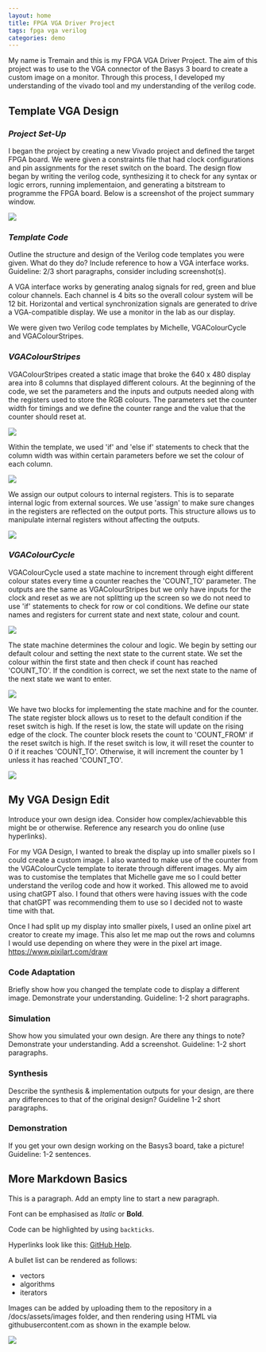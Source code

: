 ```yaml
---
layout: home
title: FPGA VGA Driver Project
tags: fpga vga verilog
categories: demo
---
```


My name is Tremain and this is my FPGA VGA Driver Project. The aim of this project was to use to the VGA connector of the Basys 3 board to create a custom image on a monitor. Through this process, I developed my understanding of the vivado tool and my understanding of the verilog code.  

## **Template VGA Design**
### *Project Set-Up*
I began the project by creating a new Vivado project and defined the target FPGA board. We were given a constraints file that had clock configurations and pin assignments for the reset switch on the board. The design flow began by writing the verilog code, synthesizing it to check for any syntax or logic errors, running implementaion, and generating a bitstream to programme the FPGA board. Below is a screenshot of the project summary window.

<img src="https://raw.githubusercontent.com/Tremainm/SOC_Project/main/docs/assets/images/ProjectSummary.png">

### *Template Code*
Outline the structure and design of the Verilog code templates you were given. What do they do? Include reference to how a VGA interface works. Guideline: 2/3 short paragraphs, consider including screenshot(s).

A VGA interface works by generating analog signals for red, green and blue colour channels. Each channel is 4 bits so the overall colour system will be 12 bit. Horizontal and vertical synchronization signals are generated to drive a VGA-compatible display. We use a monitor in the lab as our display.

We were given two Verilog code templates by Michelle, VGAColourCycle and VGAColourStripes.

### *VGAColourStripes*

VGAColourStripes created a static image that broke the 640 x 480 display area into 8 columns that displayed different colours. At the beginning of the code, we set the parameters and the inputs and outputs needed along with the registers used to store the RGB colours. The parameters set the counter width for timings and we define the counter range and the value that the counter should reset at.

<img src="https://raw.githubusercontent.com/Tremainm/SOC_Project/main/docs/assets/images/ParametersStripesOrig.png">

Within the template, we used 'if' and 'else if' statements to check that the column width was within certain parameters before we set the colour of each column.

<img src="https://raw.githubusercontent.com/Tremainm/SOC_Project/main/docs/assets/images/ColourStripesOrig.png">

We assign our output colours to internal registers. This is to separate internal logic from external sources. We use 'assign' to make sure changes in the registers are reflected on the output ports. This structure allows us to manipulate internal registers without affecting the outputs.

<img src="https://raw.githubusercontent.com/Tremainm/SOC_Project/main/docs/assets/images/AssignReg.png">

### *VGAColourCycle*

VGAColourCycle used a state machine to increment through eight different colour states every time a counter reaches the 'COUNT_TO' parameter. The outputs are the same as VGAColourStripes but we only have inputs for the clock and reset as we are not splitting up the screen so we do not need to use 'if' statements to check for row or col conditions. We define our state names and registers for current state and next state, colour and count. 

<img src="https://raw.githubusercontent.com/Tremainm/SOC_Project/main/docs/assets/images/CycleParam.png">

The state machine determines the colour and logic. We begin by setting our default colour and setting the next state to the current state. We set the colour within the first state and then check if count has reached 'COUNT_TO'. If the condition is correct, we set the next state to the name of the next state we want to enter. 

<img src="https://raw.githubusercontent.com/Tremainm/SOC_Project/main/docs/assets/images/CycleLogic.png">

We have two blocks for implementing the state machine and for the counter. The state register block allows us to reset to the default condition if the reset switch is high. If the reset is low, the state will update on the rising edge of the clock. The counter block resets the count to 'COUNT_FROM' if the reset switch is high. If the reset switch is low, it will reset the counter to 0 if it reaches 'COUNT_TO'. Otherwise, it will increment the counter by 1 unless it has reached 'COUNT_TO'.

<img src="https://raw.githubusercontent.com/Tremainm/SOC_Project/main/docs/assets/images/CycleRegState&Counter.png">

## **My VGA Design Edit**
Introduce your own design idea. Consider how complex/achievabble this might be or otherwise. Reference any research you do online (use hyperlinks).

For my VGA Design, I wanted to break the display up into smaller pixels so I could create a custom image. I also wanted to make use of the counter from the VGAColourCycle template to iterate through different images. My aim was to customise the templates that Michelle gave me so I could better understand the verilog code and how it worked. This allowed me to avoid using chatGPT also. I found that others were having issues with the code that chatGPT was recommending them to use so I decided not to waste time with that. 

Once I had split up my display into smaller pixels, I used an online pixel art creator to create my image. This also let me map out the rows and columns I would use depending on where they were in the pixel art image.
https://www.pixilart.com/draw


### **Code Adaptation**
Briefly show how you changed the template code to display a different image. Demonstrate your understanding. Guideline: 1-2 short paragraphs.
### **Simulation**
Show how you simulated your own design. Are there any things to note? Demonstrate your understanding. Add a screenshot. Guideline: 1-2 short paragraphs.
### **Synthesis**
Describe the synthesis & implementation outputs for your design, are there any differences to that of the original design? Guideline 1-2 short paragraphs.
### **Demonstration**
If you get your own design working on the Basys3 board, take a picture! Guideline: 1-2 sentences.

## **More Markdown Basics**
This is a paragraph. Add an empty line to start a new paragraph.

Font can be emphasised as *Italic* or **Bold**.

Code can be highlighted by using `backticks`.

Hyperlinks look like this: [GitHub Help](https://help.github.com/).

A bullet list can be rendered as follows:
- vectors
- algorithms
- iterators

Images can be added by uploading them to the repository in a /docs/assets/images folder, and then rendering using HTML via githubusercontent.com as shown in the example below.

<img src="https://raw.githubusercontent.com/melgineer/fpga-vga-verilog/main/docs/assets/images/VGAPrjSrcs.png">
